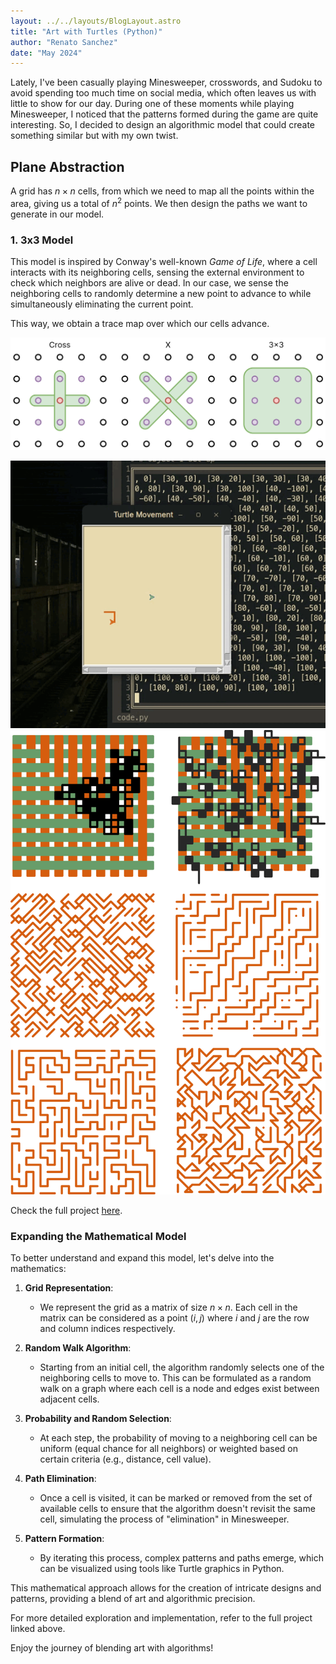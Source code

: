 ```yaml
---
layout: ../../layouts/BlogLayout.astro
title: "Art with Turtles (Python)"
author: "Renato Sanchez"
date: "May 2024"
---
```


Lately, I've been casually playing Minesweeper, crosswords, and Sudoku to avoid spending too much time on social media, which often leaves us with little to show for our day. During one of these moments while playing Minesweeper, I noticed that the patterns formed during the game are quite interesting. So, I decided to design an algorithmic model that could create something similar but with my own twist.

## Plane Abstraction

A grid has $n \times n$ cells, from which we need to map all the points within the area, giving us a total of $n^2$ points. We then design the paths we want to generate in our model.

### 1. 3x3 Model

This model is inspired by Conway's well-known _Game of Life_, where a cell interacts with its neighboring cells, sensing the external environment to check which neighbors are alive or dead. In our case, we sense the neighboring cells to randomly determine a new point to advance to while simultaneously eliminating the current point.

This way, we obtain a trace map over which our cells advance.

![pattern1](./blog6/img1.png)

![pattern2](./blog6/ejec2.gif)
![pattern3](./blog6/results.png)

Check the full project [here](https://drive.google.com/drive/folders/16pLMSz0uKvdQawVmk2J9s9fLw40J0POX?usp=sharing).

### Expanding the Mathematical Model

To better understand and expand this model, let's delve into the mathematics:

1. **Grid Representation**:

   - We represent the grid as a matrix of size $n \times n$. Each cell in the matrix can be considered as a point $(i, j)$ where $i$ and $j$ are the row and column indices respectively.

2. **Random Walk Algorithm**:

   - Starting from an initial cell, the algorithm randomly selects one of the neighboring cells to move to. This can be formulated as a random walk on a graph where each cell is a node and edges exist between adjacent cells.

3. **Probability and Random Selection**:

   - At each step, the probability of moving to a neighboring cell can be uniform (equal chance for all neighbors) or weighted based on certain criteria (e.g., distance, cell value).

4. **Path Elimination**:

   - Once a cell is visited, it can be marked or removed from the set of available cells to ensure that the algorithm doesn't revisit the same cell, simulating the process of "elimination" in Minesweeper.

5. **Pattern Formation**:
   - By iterating this process, complex patterns and paths emerge, which can be visualized using tools like Turtle graphics in Python.

This mathematical approach allows for the creation of intricate designs and patterns, providing a blend of art and algorithmic precision.

For more detailed exploration and implementation, refer to the full project linked above.

Enjoy the journey of blending art with algorithms!
